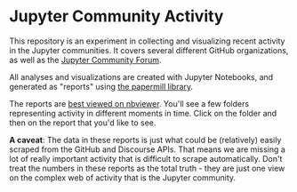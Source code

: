 # Jupyter Community Activity

This repository is an experiment in collecting and visualizing recent activity
in the Jupyter communities. It covers several different GitHub organizations, as well
as the [Jupyter Community Forum](https://discourse.jupyter.org).

All analyses and visualizations are created with Jupyter Notebooks, and generated
as "reports" using [the papermill library](https://github.com/nteract/papermill).

The reports are [best viewed on nbviewer](https://nbviewer.jupyter.org/github/choldgraf/jupyter-activity-snapshot/blob/master/reports/). You'll see a few folders representing activity
in different moments in time. Click on the folder and then on the report that
you'd like to see.

**A caveat**: The data in these reports is just what could be (relatively) easily
scraped from the GitHub and Discourse APIs. That means we are missing a lot of really
important activity that is difficult to scrape automatically. Don't treat the numbers
in these reports as the total truth - they are just one view on the complex web of
activity that is the Jupyter community.

